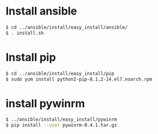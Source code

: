
# Install ansible

```sh
$ cd ../ansible/install/easy_install/ansible/
$ . install.sh
```

# Install pip

```sh
$ cd ../ansible/install/easy_install/pip
$ sudo yum install python2-pip-8.1.2-14.el7.noarch.rpm
```



# install pywinrm

```sh
$ ../ansible/install/easy_install/pywinrm
$ pip install --user pywinrm-0.4.1.tar.gz
```


